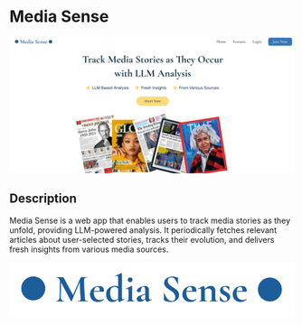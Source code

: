 # Media Sense

![Project Image](assets/landing.png)

## Description

Media Sense is a web app that enables users to track media stories as they unfold, providing LLM-powered analysis. It periodically fetches relevant articles about user-selected stories, tracks their evolution, and delivers fresh insights from various media sources.
<p align="center">
  <img src="assets/logo-media-sense.png" alt="Project Image" />
</p>